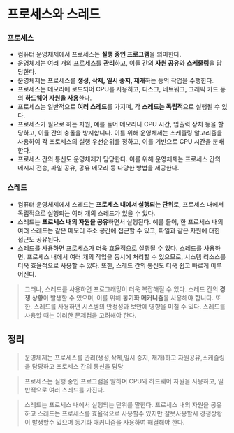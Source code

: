 # 프로세스와 스레드

### 프로세스

- 컴퓨터 운영체제에서 프로세스는 **실행 중인 프로그램**을 의미한다.
- 운영체제는 여러 개의 프로세스를 **관리**하고, 이들 간의 **자원 공유**와 **스케줄링**을 담당한다.
- 운영체제는 프로세스를 **생성, 삭제, 일시 중지, 재개**하는 등의 작업을 수행한다.
- 프로세스는 메모리에 로드되어 CPU를 사용하고, 디스크, 네트워크, 그래픽 카드 등의 **하드웨어 자원을 사용**한다.
- 프로세스는 일반적으로 **여러 스레드**를 가지며, 각 **스레드는 독립적**으로 실행될 수 있다.
- 프로세스가 필요로 하는 자원, 예를 들어 메모리나 CPU 시간, 입출력 장치 등을 할당하고, 이들 간의 충돌을 방지합니다. 이를 위해 운영체제는 스케줄링 알고리즘을 사용하여 각 프로세스의 실행 우선순위를 정하고, 이를 기반으로 CPU 시간을 분배한다.
- 프로세스 간의 통신도 운영체제가 담당한다. 이를 위해 운영체제는 프로세스 간의 메시지 전송, 파일 공유, 공유 메모리 등 다양한 방법을 제공한다.

### 스레드

- 컴퓨터 운영체제에서 스레드는 **프로세스 내에서 실행되는 단위**로, 프로세스 내에서 독립적으로 실행되는 여러 개의 스레드가 있을 수 있다.
- 스레드는 **프로세스 내의 자원을 공유**하면서 실행된다. 예를 들어, 한 프로세스 내의 여러 스레드는 같은 메모리 주소 공간에 접근할 수 있고, 파일과 같은 자원에 대한 접근도 공유된다.
- 스레드를 사용하면 프로세스가 더욱 효율적으로 실행될 수 있다. 스레드를 사용하면, 프로세스 내에서 여러 개의 작업을 동시에 처리할 수 있으므로, 시스템 리소스를 더욱 효율적으로 사용할 수 있다. 또한, 스레드 간의 통신도 더욱 쉽고 빠르게 이루어진다.

> 그러나, 스레드를 사용하면 프로그래밍이 더욱 복잡해질 수 있다. 스레드 간의 **경쟁 상황**이 발생할 수 있으며, 이를 위해 **동기화 메커니즘**을 사용해야 합니다. 또한, 스레드를 사용하면 시스템의 안정성과 보안에 영향을 미칠 수 있다. 스레드를 사용할 때는 이러한 문제점을 고려해야 한다.

## 정리

> 운영체제는 프로세스를 관리(생성,삭제,일시 중지, 재개)하고 자원공유,스케쥴링을 담당하고 프로세스 간의 통신을 담당

> 프로세스는 실행 중인 프로그램을 말하며 CPU와 하드웨어 자원을 사용하고, 일반적으로 여러 스레드를 가진다.

> 스레드는 프로세스 내에서 실행되는 단위를 말한다. 프로세스 내의 자원을 공유하고 스레드는 프로세스를 효율적으로 사용할수 있지만 잘못사용할시 경쟁상황이 발생할수 있으며 동기화 매커니즘을 사용하여 해결해야 한다.
